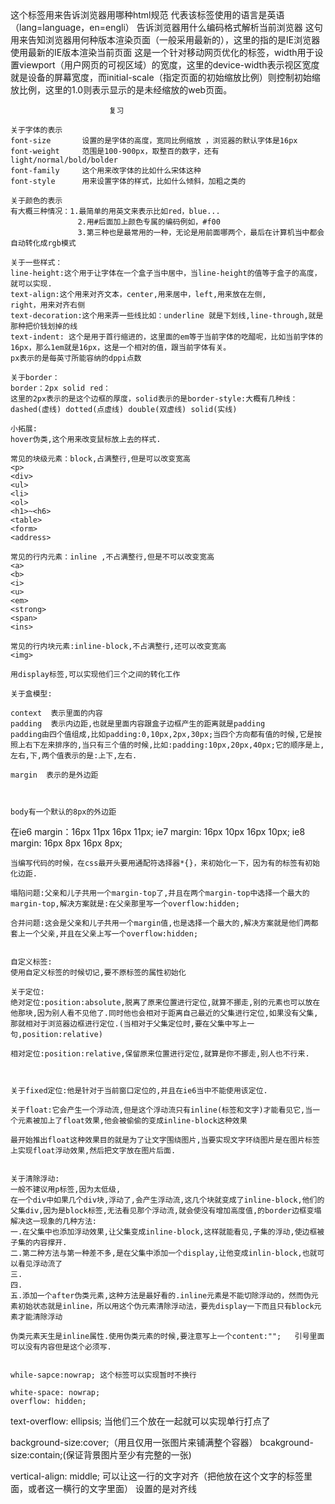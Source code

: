 <!DOCTYPE html>  这个标签用来告诉浏览器用哪种html规范
<html lang="en">  代表该标签使用的语言是英语（lang=language，en=engli）
 <meta charset="UTF-8">   告诉浏览器用什么编码格式解析当前浏览器
  <meta http-equiv="X-UA-Compatible" content="IE=edge">
  这句用来告知浏览器用何种版本渲染页面（一般采用最新的），这里的指的是IE浏览器使用最新的IE版本渲染当前页面
   <meta name="viewport" content="width=device-width, initial-scale=1.0">
   这是一个针对移动网页优化的标签，width用于设置viewport（用户网页的可视区域）的宽度，这里的device-width表示视区宽度就是设备的屏幕宽度，而initial-scale（指定页面的初始缩放比例）则控制初始缩放比例，这里的1.0则表示显示的是未经缩放的web页面。
    
                          复习
                     
    关于字体的表示                      
    font-size       设置的是字体的高度，宽同比例缩放 ，浏览器的默认字体是16px
    font-weight     范围是100-900px，取整百的数字，还有light/normal/bold/bolder
    font-family     这个用来改字体的比如什么宋体这种
    font-style      用来设置字体的样式，比如什么倾斜，加粗之类的

    关于颜色的表示
    有大概三种情况：1.最简单的用英文来表示比如red，blue...
                   2.用#后面加上颜色专属的编码例如，#f00
                   3.第三种也是最常用的一种，无论是用前面哪两个，最后在计算机当中都会自动转化成rgb模式
    
    关于一些样式：
    line-height:这个用于让字体在一个盒子当中居中，当line-height的值等于盒子的高度，就可以实现.
    text-align:这个用来对齐文本，center,用来居中，left,用来放在左侧,
    right，用来对齐右侧
    text-decoration:这个用来弄一些线比如：underline 就是下划线,line-through,就是那种把价钱划掉的线
    text-indent: 这个是用于首行缩进的，这里面的em等于当前字体的吃醋呢，比如当前字体的16px，那么1em就是16px，这是一个相对的值，跟当前字体有关。
    px表示的是每英寸所能容纳的dppi点数
    
    关于border：
    border：2px solid red：
    这里的2px表示的是这个边框的厚度，solid表示的是border-style:大概有几种线：dashed(虚线) dotted(点虚线) double(双虚线) solid(实线)

    小拓展:
    hover伪类,这个用来改变鼠标放上去的样式.

    常见的块级元素：block,占满整行,但是可以改变宽高
    <p>
    <div>
    <ul>
    <li>
    <ol>
    <h1>~<h6>
    <table>
    <form>
    <address>

    常见的行内元素：inline ,不占满整行,但是不可以改变宽高
    <a>
    <b>
    <i>
    <u>
    <em>
    <strong>
    <span>
    <ins>

    常见的行内块元素:inline-block,不占满整行,还可以改变宽高
    <img>

    用display标签,可以实现他们三个之间的转化工作

    关于盒模型:

    context  表示里面的内容
    padding  表示内边距,也就是里面内容跟盒子边框产生的距离就是padding
    padding由四个值组成,比如padding:0,10px,2px,30px;当四个方向都有值的时候,它是按照上右下左来排序的,当只有三个值的时候,比如:padding:10px,20px,40px;它的顺序是上,左右,下,两个值表示的是:上下,左右.

    margin  表示的是外边距



    body有一个默认的8px的外边距
  在ie6  margin：16px 11px 16px 11px;
    ie7  margin: 16px 10px 16px 10px;
    ie8  margin: 16px 8px  16px 8px;

    当编写代码的时候，在css最开头要用通配符选择器*{}，来初始化一下，因为有的标签有初始化边距.

    塌陷问题:父亲和儿子共用一个margin-top了,并且在两个margin-top中选择一个最大的margin-top,解决方案就是:在父亲那里写一个overflow:hidden;

    合并问题:这会是父亲和儿子共用一个margin值,也是选择一个最大的,解决方案就是他们两都套上一个父亲,并且在父亲上写一个overflow:hidden;

    
    自定义标签:
    使用自定义标签的时候切记,要不原标签的属性初始化

    关于定位:
    绝对定位:position:absolute,脱离了原来位置进行定位,就算不挪走,别的元素也可以放在他那块,因为别人看不见他了.同时他也会相对于距离自己最近的父集进行定位,如果没有父集,那就相对于浏览器边框进行定位.(当相对于父集定位时,要在父集中写上一句,position:relative)

    相对定位:position:relative,保留原来位置进行定位,就算是你不挪走,别人也不行来.



    关于fixed定位:他是针对于当前窗口定位的,并且在ie6当中不能使用该定位.

    关于float:它会产生一个浮动流,但是这个浮动流只有inline(标签和文字)才能看见它,当一个元素被加上了float效果,他会被偷偷的变成inline-block这种效果

    最开始推出float这种效果目的就是为了让文字围绕图片,当要实现文字环绕图片是在图片标签上实现float浮动效果,然后把文字放在图片后面.


    关于清除浮动:
    一般不建议用p标签,因为太低级,
    在一个div中如果几个div块,浮动了,会产生浮动流,这几个块就变成了inline-block,他们的父集div,因为是block标签,无法看见那个浮动流,就会使没有增加高度值,的border边框变塌
    解决这一现象的几种方法:
    一.在父集中也添加浮动效果,让父集变成inline-block,这样就能看见,子集的浮动,使边框被子集的内容撑开.
    二.第二种方法与第一种差不多,是在父集中添加一个display,让他变成inlin-block,也就可以看见浮动流了
    三.
    四.
    五.添加一个after伪类元素,这种方法是最好看的.inline元素是不能切除浮动的，然而伪元素初始状态就是inline，所以用这个伪元素清除浮动法，要先display一下而且只有block元素才能清除浮动

    伪类元素天生是inline属性.使用伪类元素的时候,要注意写上一个content:"";   引号里面可以没有内容但是这个必须写.


    while-sapce:nowrap; 这个标签可以实现暂时不换行
    
    white-space: nowrap;
    overflow: hidden;
  text-overflow: ellipsis;    当他们三个放在一起就可以实现单行打点了


  background-size:cover;（用且仅用一张图片来铺满整个容器）
  bcakground-size:contain;(保证背景图片至少有完整的一张)



  vertical-align: middle; 可以让这一行的文字对齐（把他放在这个文字的标签里面，或者这一横行的文字里面）    设置的是对齐线
    